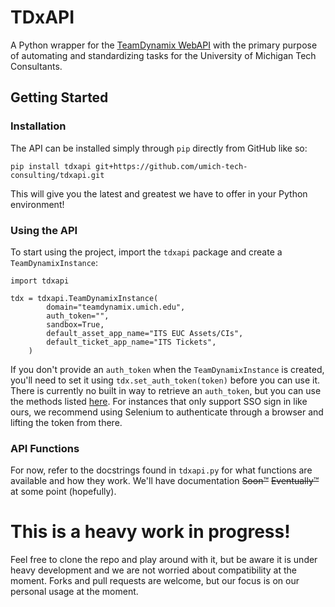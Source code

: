 # TDxAPI
A Python wrapper for the [TeamDynamix WebAPI](https://solutions.teamdynamix.com/TDWebApi/) with the primary purpose of automating and standardizing tasks for the University of Michigan Tech Consultants. 

## Getting Started
### Installation
The API can be installed simply through `pip` directly from GitHub like so:

```
pip install tdxapi git+https://github.com/umich-tech-consulting/tdxapi.git
```

This will give you the latest and greatest we have to offer in your Python environment!

### Using the API
To start using the project, import the `tdxapi` package and create a `TeamDynamixInstance`:
```
import tdxapi

tdx = tdxapi.TeamDynamixInstance(
        domain="teamdynamix.umich.edu",
        auth_token="",
        sandbox=True,
        default_asset_app_name="ITS EUC Assets/CIs",
        default_ticket_app_name="ITS Tickets",
    )
```
If you don't provide an `auth_token` when the `TeamDynamixInstance` is created, you'll need to set it using `tdx.set_auth_token(token)` before you can use it. There is currently no built in way to retrieve an `auth_token`, but you can use the methods listed [here](https://solutions.teamdynamix.com/TDWebApi/Home/section/Auth). For instances that only support SSO sign in like ours, we recommend using Selenium to authenticate through a browser and lifting the token from there.

### API Functions
For now, refer to the docstrings found in `tdxapi.py` for what functions are available and how they work. We'll have documentation ~~Soon&trade;~~ ~~Eventually&trade;~~ at some point (hopefully).

# This is a heavy work in progress!
Feel free to clone the repo and play around with it, but be aware it is under heavy development and we are not worried about compatibility at the moment. Forks and pull requests are welcome, but our focus is on our personal usage at the moment. 
